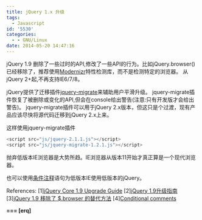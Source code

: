 ```yaml
---
title: jQuery 1.x 升级
tags:
  - Javascript
id: '5530'
categories:
  - - GNU/Linux
date: 2014-05-20 14:47:16
---
```



<!-- more -->
jQuery 1.9 删除了一些过时的API,修改了一些API的行为。比如jQuery.browser()已经移除了，推荐使用[Modernizr](http://modernizr.com/)特性检测库，而不是检测特定的浏览器。
从jQuery 2+起,不再支持IE6/7/8。

jQuery提供了迁移插件[jquery-migrate](https://github.com/jquery/jquery-migrate/)来辅助用户平滑升级。
jquery-migrate插件恢复了被删除或变化的API,但会在console给出警告(注意:只有开发版才会给出警告)。
jquery-migrate插件可以用于jQuery 2.x版本，但这只是个过渡，现有产品应该尽快将源代码迁移到jQuery 2.x上来。

这样使用jquery-migrate插件
```js
<script src="js/jquery-2.1.1.js"></script>
<script src="js/jquery-migrate-1.2.1.js"></script>
```

抛弃低版本IE浏览器是大势所趋。IE浏览器从版本11开始才真正算是一个现代浏览器。

也可以使用[条件注释](http://www.quirksmode.org/css/condcom.html)语句为低版本IE使用低版本的jQuery。

References:
\[1\][jQuery Core 1.9 Upgrade Guide](http://jquery.com/upgrade-guide/1.9/)
\[2\][jQuery 1.9升级指南](http://www.css88.com/archives/4564)
\[3\][jQuery 1.9 移除了 $.browser 的替代方法](http://www.fwolf.com/blog/post/35)
\[4\][Conditional comments](http://www.quirksmode.org/css/condcom.html)

**\===
\[erq\]**